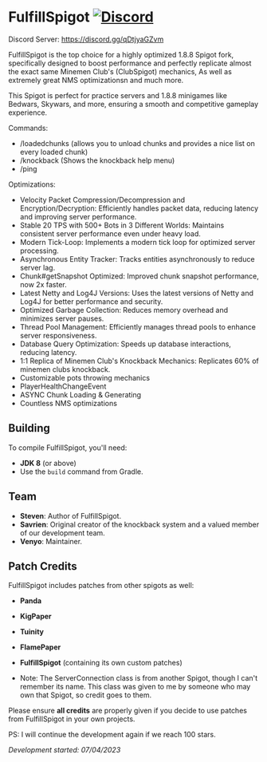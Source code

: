 # FulfillSpigot [![Discord](https://img.shields.io/discord/1276852858221887508?label=Discord)](https://discord.gg/qDtjyaGZvm)

Discord Server: https://discord.gg/qDtjyaGZvm

FulfillSpigot is the top choice for a highly optimized 1.8.8 Spigot fork, specifically designed to boost performance and perfectly replicate almost the exact same Minemen Club's (ClubSpigot) mechanics, As well as extremely great NMS optimizationsn and much more.

This Spigot is perfect for practice servers and 1.8.8 minigames like Bedwars, Skywars, and more, ensuring a smooth and competitive gameplay experience.

Commands:
- /loadedchunks (allows you to unload chunks and provides a nice list on every loaded chunk)
- /knockback (Shows the knockback help menu)
- /ping

Optimizations:
- Velocity Packet Compression/Decompression and Encryption/Decryption: Efficiently handles packet data, reducing latency and improving server performance.
- Stable 20 TPS with 500+ Bots in 3 Different Worlds: Maintains consistent server performance even under heavy load.
- Modern Tick-Loop: Implements a modern tick loop for optimized server processing.
- Asynchronous Entity Tracker: Tracks entities asynchronously to reduce server lag.
- Chunk#getSnapshot Optimized: Improved chunk snapshot performance, now 2x faster.
- Latest Netty and Log4J Versions: Uses the latest versions of Netty and Log4J for better performance and security.
- Optimized Garbage Collection: Reduces memory overhead and minimizes server pauses.
- Thread Pool Management: Efficiently manages thread pools to enhance server responsiveness.
- Database Query Optimization: Speeds up database interactions, reducing latency.
- 1:1 Replica of Minemen Club's Knockback Mechanics: Replicates 60% of minemen clubs knockback.
- Customizable pots throwing mechanics
- PlayerHealthChangeEvent
- ASYNC Chunk Loading & Generating
- Countless NMS optimizations

## Building

To compile FulfillSpigot, you'll need:

- **JDK 8** (or above)
- Use the `build` command from Gradle.

## Team

- **Steven**: Author of FulfillSpigot.
- **Savrien**: Original creator of the knockback system and a valued member of our development team.
- **Venyo**: Maintainer.

## Patch Credits

FulfillSpigot includes patches from other spigots as well:

- **Panda**
- **KigPaper**
- **Tuinity**
- **FlamePaper**
- **FulfillSpigot** (containing its own custom patches)

- Note: The ServerConnection class is from another Spigot, though I can't remember its name. This class was given to me by someone who may own that Spigot, so credit goes to them.

Please ensure **all credits** are properly given if you decide to use patches from FulfillSpigot in your own projects.

PS: I will continue the development again if we reach 100 stars.

_Development started: 07/04/2023_  
